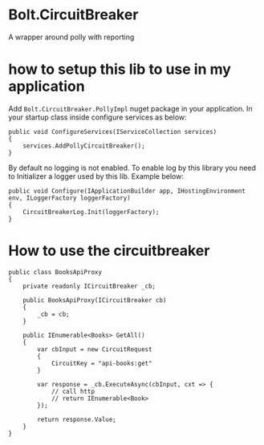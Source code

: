 # Bolt.CircuitBreaker
A wrapper around polly with reporting

# how to setup this lib to use in my application 

Add `Bolt.CircuitBreaker.PollyImpl` nuget package in your application. In your startup class inside configure services as below:

    public void ConfigureServices(IServiceCollection services)
    {
        services.AddPollyCircuitBreaker();
    }

By default no logging is not enabled. To enable log by this library you need to Initializer a logger used by this lib. Example below:

    public void Configure(IApplicationBuilder app, IHostingEnvironment env, ILoggerFactory loggerFactory)
    {
        CircuitBreakerLog.Init(loggerFactory);
    }

# How to use the circuitbreaker

    public class BooksApiProxy
    {
        private readonly ICircuitBreaker _cb;

        public BooksApiProxy(ICircuitBreaker cb)
        {
            _cb = cb;
        }

        public IEnumerable<Books> GetAll()
        {
            var cbInput = new CircuitRequest
            {
                CircuitKey = "api-books:get"
            }

            var response = _cb.ExecuteAsync(cbInput, cxt => {
                // call http
                // return IEnumerable<Book>
            });

            return response.Value;
        }
    }